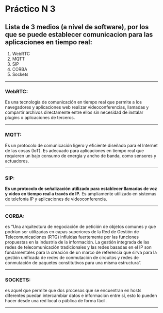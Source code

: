 # Práctico N 3
## Lista de 3 medios (a nivel de software), por los que se puede establecer comunicacion para las aplicaciones en tiempo real:

1. WebRTC
2. MQTT
3. SIP
4. CORBA
5. Sockets
___
### WebRTC:
Es una tecnología de comunicación en tiempo real que permite a los navegadores y aplicaciones web realizar videoconferencias, llamadas y compartir archivos directamente entre ellos sin necesidad de instalar plugins o aplicaciones de terceros.
___

### MQTT:
Es un protocolo de comunicación ligero y eficiente diseñado para el Internet de las cosas (IoT). Es adecuado para aplicaciones en tiempo real que requieren un bajo consumo de energía y ancho de banda, como sensores y actuadores.

___

### SIP:
**Es un protocolo de señalización utilizado para establecer llamadas de voz y video en tiempo real a través de IP.** Es ampliamente utilizado en sistemas de telefonía IP y aplicaciones de videoconferencia.

___

### CORBA:
 es “Una arquitectura de negociación de petición de objetos comunes y que podrían ser utilizadas en capas superiores de la Red de Gestión de Telecomunicaciones (RTG) influidas fuertemente por las funciones propuestas en la industria de la información. La gestión integrada de las redes de telecomunicación tradicionales y las redes basadas en el IP son fundamentales para la creación de un marco de referencia que sirva para la gestión unificada de redes de conmutación de circuitos y redes de conmutación de paquetes constitutivos para una misma
estructura”.

___

### SOCKETS:
es aquel que permite que dos procesos que se encuentran en hosts diferentes puedan intercambiar datos e información entre sí, esto lo pueden hacer desde una red local o pública de forma fácil.

___
